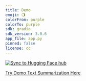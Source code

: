 ```yaml
---
title: Demo
emoji: 🌖
colorFrom: purple
colorTo: purple
sdk: gradio
sdk_version: 3.0.6
app_file: app.py
pinned: false
license: cc
---
```



[![Sync to Hugging Face hub](https://github.com/nogibjj/hugging-face/actions/workflows/main.yml/badge.svg)](https://github.com/nogibjj/hugging-face/actions/workflows/main.yml)


[Try Demo Text Summarization Here](https://huggingface.co/spaces/noahgift/demo)
